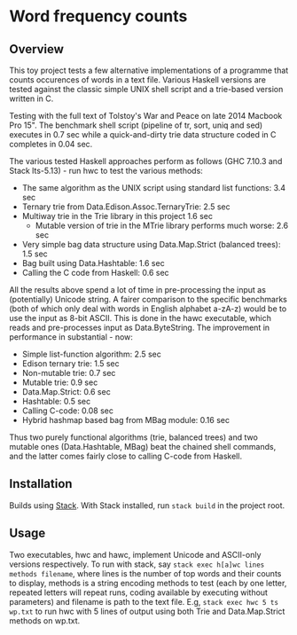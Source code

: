 # Word frequency counts
Overview
---------

This toy project tests a few alternative implementations of a programme that counts occurences of words in a text file. Various Haskell versions are tested against the classic simple UNIX shell script and a trie-based version written in C.

Testing with the full text of Tolstoy's War and Peace on late 2014 Macbook Pro 15". The benchmark shell script (pipeline of tr, sort, uniq and sed) executes in 0.7 sec while a quick-and-dirty trie data structure coded in C completes in 0.04 sec.

The various tested Haskell approaches perform as follows (GHC 7.10.3 and Stack lts-5.13) - run hwc to test the various methods:

* The same algorithm as the UNIX script using standard list functions: 3.4 sec
* Ternary trie from Data.Edison.Assoc.TernaryTrie: 2.5 sec
* Multiway trie in the Trie library in this project 1.6 sec
  - Mutable version of trie in the MTrie library performs much worse: 2.6 sec
* Very simple bag data structure using Data.Map.Strict (balanced trees): 1.5 sec
* Bag built using Data.Hashtable: 1.6 sec
* Calling the C code from Haskell: 0.6 sec

All the results above spend a lot of time in pre-processing the input as (potentially) Unicode string. A fairer comparison to the specific benchmarks (both of which only deal with words in English alphabet a-zA-z) would be to use the input as 8-bit ASCII. This is done in the hawc executable, which reads and pre-processes input as Data.ByteString. The improvement in performance in substantial - now:

* Simple list-function algorithm: 2.5 sec
* Edison ternary trie: 1.5 sec
* Non-mutable trie: 0.7 sec
* Mutable trie: 0.9 sec
* Data.Map.Strict: 0.6 sec
* Hashtable: 0.5 sec
* Calling C-code: 0.08 sec
* Hybrid hashmap based bag from MBag module: 0.16 sec

Thus two purely functional algorithms (trie, balanced trees) and two mutable ones (Data.Hashtable, MBag) beat the chained shell commands, and the latter comes fairly close to calling C-code from Haskell.

Installation
------------
Builds using [Stack](http://docs.haskellstack.org). With Stack installed, run `stack build` in the project root.

Usage
-----
Two executables, hwc and hawc, implement Unicode and ASCII-only versions respectively. To run with stack, say `stack exec h[a]wc lines methods filename`, where lines is the number of top words and their counts to display, methods is a string encoding methods to test (each by one letter, repeated letters will repeat runs, coding available by executing without parameters) and filename is path to the text file. E.g, `stack exec hwc 5 ts wp.txt` to run hwc with 5 lines of output using both Trie and Data.Map.Strict methods on wp.txt.
